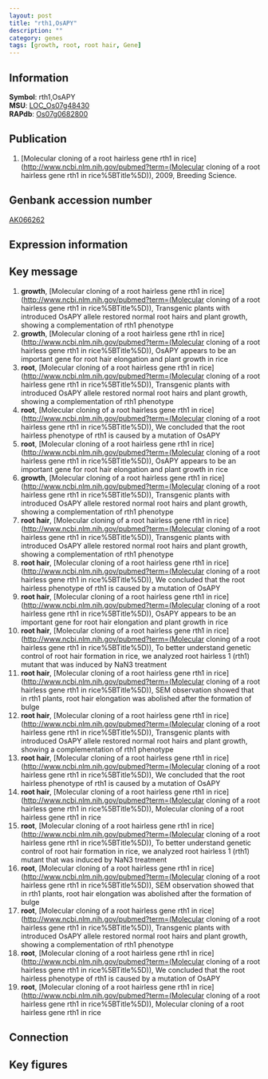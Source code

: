 ```yaml
---
layout: post
title: "rth1,OsAPY"
description: ""
category: genes
tags: [growth, root, root hair, Gene]
---
```


## Information
__Symbol__: rth1,OsAPY  
__MSU__: [LOC_Os07g48430](http://rice.plantbiology.msu.edu/cgi-bin/ORF_infopage.cgi?orf=LOC_Os07g48430)  
__RAPdb__: [Os07g0682800](http://rapdb.dna.affrc.go.jp/viewer/gbrowse_details/irgsp1?name=Os07g0682800)  

## Publication
1. [Molecular cloning of a root hairless gene rth1 in rice](http://www.ncbi.nlm.nih.gov/pubmed?term=(Molecular cloning of a root hairless gene rth1 in rice%5BTitle%5D)), 2009, Breeding Science.

## Genbank accession number
[AK066262](http://www.ncbi.nlm.nih.gov/nuccore/AK066262)

## Expression information

## Key message
1. __growth__, [Molecular cloning of a root hairless gene rth1 in rice](http://www.ncbi.nlm.nih.gov/pubmed?term=(Molecular cloning of a root hairless gene rth1 in rice%5BTitle%5D)),  Transgenic plants with introduced OsAPY allele restored normal root hairs and plant growth, showing a complementation of rth1 phenotype
2. __growth__, [Molecular cloning of a root hairless gene rth1 in rice](http://www.ncbi.nlm.nih.gov/pubmed?term=(Molecular cloning of a root hairless gene rth1 in rice%5BTitle%5D)),  OsAPY appears to be an important gene for root hair elongation and plant growth in rice
3. __root__, [Molecular cloning of a root hairless gene rth1 in rice](http://www.ncbi.nlm.nih.gov/pubmed?term=(Molecular cloning of a root hairless gene rth1 in rice%5BTitle%5D)),  Transgenic plants with introduced OsAPY allele restored normal root hairs and plant growth, showing a complementation of rth1 phenotype
4. __root__, [Molecular cloning of a root hairless gene rth1 in rice](http://www.ncbi.nlm.nih.gov/pubmed?term=(Molecular cloning of a root hairless gene rth1 in rice%5BTitle%5D)),  We concluded that the root hairless phenotype of rth1 is caused by a mutation of OsAPY
5. __root__, [Molecular cloning of a root hairless gene rth1 in rice](http://www.ncbi.nlm.nih.gov/pubmed?term=(Molecular cloning of a root hairless gene rth1 in rice%5BTitle%5D)),  OsAPY appears to be an important gene for root hair elongation and plant growth in rice
6. __growth__, [Molecular cloning of a root hairless gene rth1 in rice](http://www.ncbi.nlm.nih.gov/pubmed?term=(Molecular cloning of a root hairless gene rth1 in rice%5BTitle%5D)),  Transgenic plants with introduced OsAPY allele restored normal root hairs and plant growth, showing a complementation of rth1 phenotype
7. __root hair__, [Molecular cloning of a root hairless gene rth1 in rice](http://www.ncbi.nlm.nih.gov/pubmed?term=(Molecular cloning of a root hairless gene rth1 in rice%5BTitle%5D)),  Transgenic plants with introduced OsAPY allele restored normal root hairs and plant growth, showing a complementation of rth1 phenotype
8. __root hair__, [Molecular cloning of a root hairless gene rth1 in rice](http://www.ncbi.nlm.nih.gov/pubmed?term=(Molecular cloning of a root hairless gene rth1 in rice%5BTitle%5D)),  We concluded that the root hairless phenotype of rth1 is caused by a mutation of OsAPY
9. __root hair__, [Molecular cloning of a root hairless gene rth1 in rice](http://www.ncbi.nlm.nih.gov/pubmed?term=(Molecular cloning of a root hairless gene rth1 in rice%5BTitle%5D)),  OsAPY appears to be an important gene for root hair elongation and plant growth in rice
10. __root hair__, [Molecular cloning of a root hairless gene rth1 in rice](http://www.ncbi.nlm.nih.gov/pubmed?term=(Molecular cloning of a root hairless gene rth1 in rice%5BTitle%5D)),  To better understand genetic control of root hair formation in rice, we analyzed root hairless 1 (rth1) mutant that was induced by NaN3 treatment
11. __root hair__, [Molecular cloning of a root hairless gene rth1 in rice](http://www.ncbi.nlm.nih.gov/pubmed?term=(Molecular cloning of a root hairless gene rth1 in rice%5BTitle%5D)),  SEM observation showed that in rth1 plants, root hair elongation was abolished after the formation of bulge
12. __root hair__, [Molecular cloning of a root hairless gene rth1 in rice](http://www.ncbi.nlm.nih.gov/pubmed?term=(Molecular cloning of a root hairless gene rth1 in rice%5BTitle%5D)),  Transgenic plants with introduced OsAPY allele restored normal root hairs and plant growth, showing a complementation of rth1 phenotype
13. __root hair__, [Molecular cloning of a root hairless gene rth1 in rice](http://www.ncbi.nlm.nih.gov/pubmed?term=(Molecular cloning of a root hairless gene rth1 in rice%5BTitle%5D)),  We concluded that the root hairless phenotype of rth1 is caused by a mutation of OsAPY
14. __root hair__, [Molecular cloning of a root hairless gene rth1 in rice](http://www.ncbi.nlm.nih.gov/pubmed?term=(Molecular cloning of a root hairless gene rth1 in rice%5BTitle%5D)), Molecular cloning of a root hairless gene rth1 in rice
15. __root__, [Molecular cloning of a root hairless gene rth1 in rice](http://www.ncbi.nlm.nih.gov/pubmed?term=(Molecular cloning of a root hairless gene rth1 in rice%5BTitle%5D)),  To better understand genetic control of root hair formation in rice, we analyzed root hairless 1 (rth1) mutant that was induced by NaN3 treatment
16. __root__, [Molecular cloning of a root hairless gene rth1 in rice](http://www.ncbi.nlm.nih.gov/pubmed?term=(Molecular cloning of a root hairless gene rth1 in rice%5BTitle%5D)),  SEM observation showed that in rth1 plants, root hair elongation was abolished after the formation of bulge
17. __root__, [Molecular cloning of a root hairless gene rth1 in rice](http://www.ncbi.nlm.nih.gov/pubmed?term=(Molecular cloning of a root hairless gene rth1 in rice%5BTitle%5D)),  Transgenic plants with introduced OsAPY allele restored normal root hairs and plant growth, showing a complementation of rth1 phenotype
18. __root__, [Molecular cloning of a root hairless gene rth1 in rice](http://www.ncbi.nlm.nih.gov/pubmed?term=(Molecular cloning of a root hairless gene rth1 in rice%5BTitle%5D)),  We concluded that the root hairless phenotype of rth1 is caused by a mutation of OsAPY
19. __root__, [Molecular cloning of a root hairless gene rth1 in rice](http://www.ncbi.nlm.nih.gov/pubmed?term=(Molecular cloning of a root hairless gene rth1 in rice%5BTitle%5D)), Molecular cloning of a root hairless gene rth1 in rice

## Connection

## Key figures



